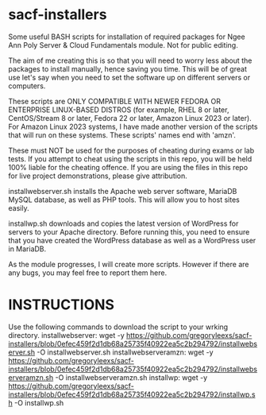 # sacf-installers
Some useful BASH scripts for installation of required packages for Ngee Ann Poly Server &amp; Cloud Fundamentals module. Not for public editing.

The aim of me creating this is so that you will need to worry less about the packages to install manually, hence saving you time. This will be of great use let's say when you need to set the software up on different servers or computers.

These scripts are ONLY COMPATIBLE WITH NEWER FEDORA OR ENTERPRISE LINUX-BASED DISTROS (for example, RHEL 8 or later, CentOS/Stream 8 or later, Fedora 22 or later, Amazon Linux 2023 or later). For Amazon Linux 2023 systems, I have made another version of the scripts that will run on these systems. These scripts' names end with 'amzn'.

These must NOT be used for the purposes of cheating during exams or lab tests. If you attempt to cheat using the scripts in this repo, you will be held 100% liable for the cheating offence. If you are using the files in this repo for live project demonstrations, please give attribution.

installwebserver.sh installs the Apache web server software, MariaDB MySQL database, as well as PHP tools. This will allow you to host sites easily.

installwp.sh downloads and copies the latest version of WordPress for servers to your Apache directory. Before running this, you need to ensure that you have created the WordPress database as well as a WordPress user in MariaDB.

As the module progresses, I will create more scripts. However if there are any bugs, you may feel free to report them here.

# INSTRUCTIONS
Use the following commands to download the script to your wrking directory.
installwebserver: wget -y https://github.com/gregoryleexs/sacf-installers/blob/0efec459f2d1db68a25735f40922ea5c2b294792/installwebserver.sh -O installwebserver.sh
installwebserveramzn: wget -y https://github.com/gregoryleexs/sacf-installers/blob/0efec459f2d1db68a25735f40922ea5c2b294792/installwebserveramzn.sh -O installwebserveramzn.sh
installwp: wget -y https://github.com/gregoryleexs/sacf-installers/blob/0efec459f2d1db68a25735f40922ea5c2b294792/installwp.sh -O installwp.sh
